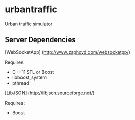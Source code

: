 urbantraffic
============

Urban traffic simulator

Server Dependencies
-------------------

[WebSocketApp] (http://www.zaphoyd.com/websocketpp/)

Requires
* C++11 STL or Boost
* libboost_system
* pthread

[LibJSON] (http://libjson.sourceforge.net/)

Requires:
* Boost
